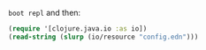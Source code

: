 `boot repl` and then:

```clojure
(require '[clojure.java.io :as io])
(read-string (slurp (io/resource "config.edn")))
```
